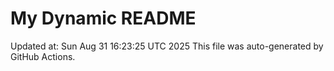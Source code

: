 # My Dynamic README
Updated at: Sun Aug 31 16:23:25 UTC 2025
This file was auto-generated by GitHub Actions.
